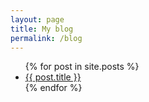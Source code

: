 ```yaml
---
layout: page
title: My blog
permalink: /blog
---
```


<div class="notes">
    <ul>
        {% for post in site.posts %}
        <li><a href="{{ post.url }}">{{ post.title }}</a></li>
        {% endfor %}
    </ul>
</div>
